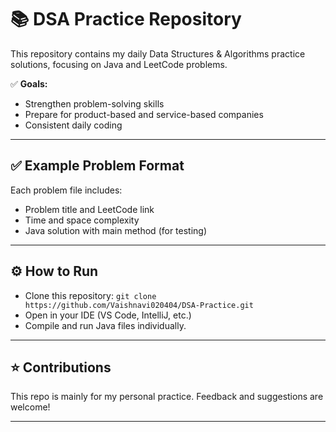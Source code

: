 # 📚 DSA Practice Repository

This repository contains my daily Data Structures & Algorithms practice solutions, focusing on Java and LeetCode problems.  

✅ **Goals:**
- Strengthen problem-solving skills
- Prepare for product-based and service-based companies
- Consistent daily coding


---

## ✅ Example Problem Format

Each problem file includes:
- Problem title and LeetCode link
- Time and space complexity
- Java solution with main method (for testing)

---

## ⚙️ How to Run

- Clone this repository:
  `git clone https://github.com/Vaishnavi020404/DSA-Practice.git`
- Open in your IDE (VS Code, IntelliJ, etc.)
- Compile and run Java files individually.

---

## ⭐ Contributions

This repo is mainly for my personal practice. Feedback and suggestions are welcome!

---



